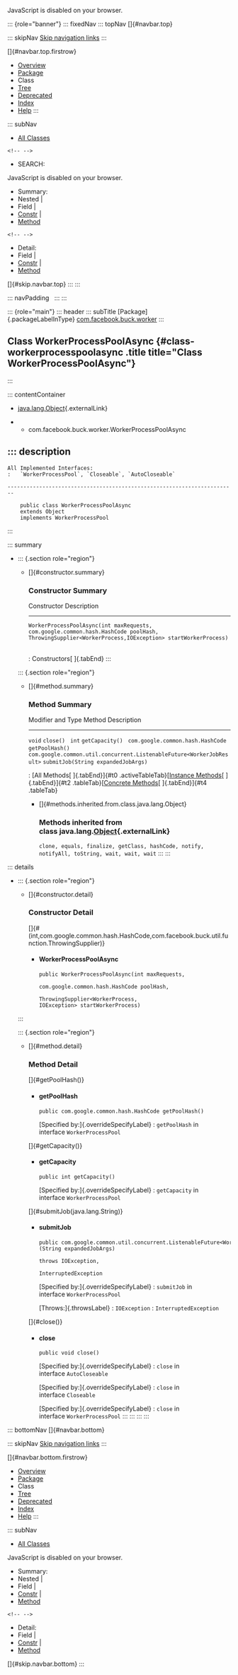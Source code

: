 <div>

JavaScript is disabled on your browser.

</div>

::: {role="banner"}
::: fixedNav
::: topNav
[]{#navbar.top}

::: skipNav
[Skip navigation links](#skip.navbar.top "Skip navigation links")
:::

[]{#navbar.top.firstrow}

-   [Overview](../../../../index.html)
-   [Package](package-summary.html)
-   Class
-   [Tree](package-tree.html)
-   [Deprecated](../../../../deprecated-list.html)
-   [Index](../../../../index-all.html)
-   [Help](../../../../help-doc.html)
:::

::: subNav
-   [All Classes](../../../../allclasses.html)

```{=html}
<!-- -->
```
-   SEARCH:

<div>

<div>

JavaScript is disabled on your browser.

</div>

</div>

<div>

-   Summary: 
-   Nested \| 
-   Field \| 
-   [Constr](#constructor.summary) \| 
-   [Method](#method.summary)

```{=html}
<!-- -->
```
-   Detail: 
-   Field \| 
-   [Constr](#constructor.detail) \| 
-   [Method](#method.detail)

</div>

[]{#skip.navbar.top}
:::
:::

::: navPadding
 
:::
:::

::: {role="main"}
::: header
::: subTitle
[Package]{.packageLabelInType} [com.facebook.buck.worker](package-summary.html)
:::

## Class WorkerProcessPoolAsync {#class-workerprocesspoolasync .title title="Class WorkerProcessPoolAsync"}
:::

::: contentContainer
-   [java.lang.Object](http://docs.oracle.com/javase/7/docs/api/java/lang/Object.html?is-external=true "class or interface in java.lang"){.externalLink}

-   -   com.facebook.buck.worker.WorkerProcessPoolAsync

::: description
-   

    All Implemented Interfaces:
    :   `WorkerProcessPool`, `Closeable`, `AutoCloseable`

    ------------------------------------------------------------------------

        public class WorkerProcessPoolAsync
        extends Object
        implements WorkerProcessPool
:::

::: summary
-   ::: {.section role="region"}
    -   []{#constructor.summary}

        ### Constructor Summary

          Constructor                                                                                                                                                                                       Description
          ------------------------------------------------------------------------------------------------------------------------------------------------------------------------------------------------- -------------
          `WorkerProcessPoolAsync​(int maxRequests,                       com.google.common.hash.HashCode poolHash,                       ThrowingSupplier<WorkerProcess,​IOException> startWorkerProcess)`    

          : Constructors[ ]{.tabEnd}
    :::

    ::: {.section role="region"}
    -   []{#method.summary}

        ### Method Summary

          Modifier and Type                                                       Method                                Description
          ----------------------------------------------------------------------- ------------------------------------- -------------
          `void`                                                                  `close()`                              
          `int`                                                                   `getCapacity()`                        
          `com.google.common.hash.HashCode`                                       `getPoolHash()`                        
          `com.google.common.util.concurrent.ListenableFuture<WorkerJobResult>`   `submitJob​(String expandedJobArgs)`    

          : [All Methods[ ]{.tabEnd}]{#t0 .activeTableTab}[[Instance
          Methods](javascript:show(2);)[ ]{.tabEnd}]{#t2
          .tableTab}[[Concrete
          Methods](javascript:show(8);)[ ]{.tabEnd}]{#t4 .tableTab}

        -   []{#methods.inherited.from.class.java.lang.Object}

            ### Methods inherited from class java.lang.[Object](http://docs.oracle.com/javase/7/docs/api/java/lang/Object.html?is-external=true "class or interface in java.lang"){.externalLink}

            `clone, equals, finalize, getClass, hashCode, notify, notifyAll, toString, wait, wait, wait`
    :::
:::

::: details
-   ::: {.section role="region"}
    -   []{#constructor.detail}

        ### Constructor Detail

        []{#<init>(int,com.google.common.hash.HashCode,com.facebook.buck.util.function.ThrowingSupplier)}

        -   #### WorkerProcessPoolAsync

                public WorkerProcessPoolAsync​(int maxRequests,
                                              com.google.common.hash.HashCode poolHash,
                                              ThrowingSupplier<WorkerProcess,​IOException> startWorkerProcess)
    :::

    ::: {.section role="region"}
    -   []{#method.detail}

        ### Method Detail

        []{#getPoolHash()}

        -   #### getPoolHash

            ``` methodSignature
            public com.google.common.hash.HashCode getPoolHash()
            ```

            [Specified by:]{.overrideSpecifyLabel}
            :   `getPoolHash` in interface `WorkerProcessPool`

        []{#getCapacity()}

        -   #### getCapacity

            ``` methodSignature
            public int getCapacity()
            ```

            [Specified by:]{.overrideSpecifyLabel}
            :   `getCapacity` in interface `WorkerProcessPool`

        []{#submitJob(java.lang.String)}

        -   #### submitJob

            ``` methodSignature
            public com.google.common.util.concurrent.ListenableFuture<WorkerJobResult> submitJob​(String expandedJobArgs)
                                                                                          throws IOException,
                                                                                                 InterruptedException
            ```

            [Specified by:]{.overrideSpecifyLabel}
            :   `submitJob` in interface `WorkerProcessPool`

            [Throws:]{.throwsLabel}
            :   `IOException`
            :   `InterruptedException`

        []{#close()}

        -   #### close

            ``` methodSignature
            public void close()
            ```

            [Specified by:]{.overrideSpecifyLabel}
            :   `close` in interface `AutoCloseable`

            [Specified by:]{.overrideSpecifyLabel}
            :   `close` in interface `Closeable`

            [Specified by:]{.overrideSpecifyLabel}
            :   `close` in interface `WorkerProcessPool`
    :::
:::
:::
:::

::: bottomNav
[]{#navbar.bottom}

::: skipNav
[Skip navigation links](#skip.navbar.bottom "Skip navigation links")
:::

[]{#navbar.bottom.firstrow}

-   [Overview](../../../../index.html)
-   [Package](package-summary.html)
-   Class
-   [Tree](package-tree.html)
-   [Deprecated](../../../../deprecated-list.html)
-   [Index](../../../../index-all.html)
-   [Help](../../../../help-doc.html)
:::

::: subNav
-   [All Classes](../../../../allclasses.html)

<div>

<div>

JavaScript is disabled on your browser.

</div>

</div>

<div>

-   Summary: 
-   Nested \| 
-   Field \| 
-   [Constr](#constructor.summary) \| 
-   [Method](#method.summary)

```{=html}
<!-- -->
```
-   Detail: 
-   Field \| 
-   [Constr](#constructor.detail) \| 
-   [Method](#method.detail)

</div>

[]{#skip.navbar.bottom}
:::
